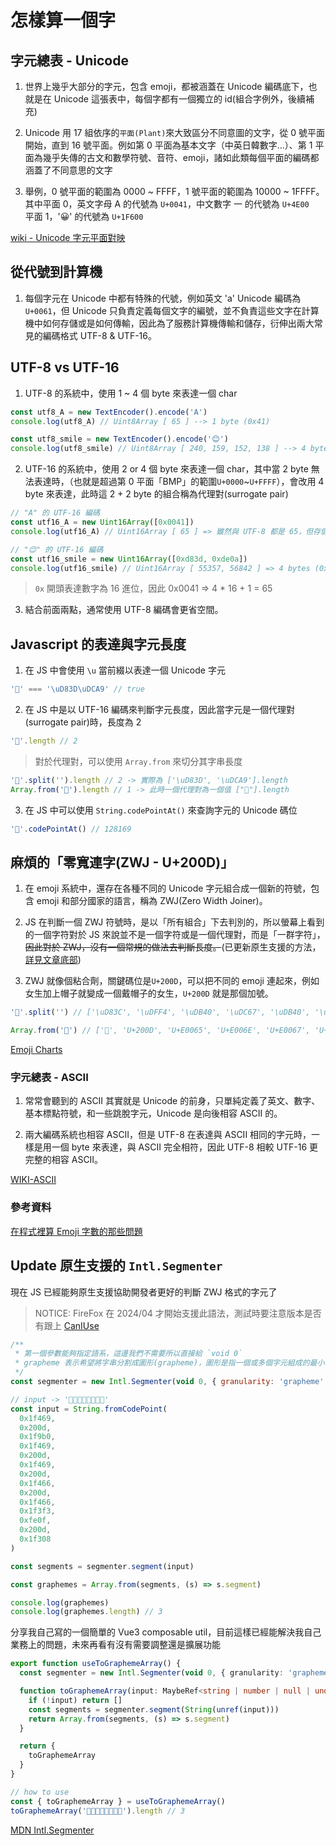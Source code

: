 # 怎樣算一個字

## 字元總表 - Unicode

1. 世界上幾乎大部分的字元，包含 emoji，都被涵蓋在 Unicode 編碼底下，也就是在 Unicode 這張表中，每個字都有一個獨立的 id(組合字例外，後續補充)

2. Unicode 用 17 組依序的`平面(Plant)`來大致區分不同意圖的文字，從 0 號平面開始，直到 16 號平面。例如第 0 平面為基本文字（中英日韓數字...）、第 1 平面為幾乎失傳的古文和數學符號、音符、emoji，諸如此類每個平面的編碼都涵蓋了不同意思的文字

3. 舉例，0 號平面的範圍為 0000 ~ FFFF，1 號平面的範圍為 10000 ~ 1FFFF。  
   其中平面 0，英文字母 A 的代號為 `U+0041`，中文數字 一 的代號為 `U+4E00`  
   平面 1，'😀' 的代號為 `U+1F600`

[wiki - Unicode 字元平面對映](https://zh.wikipedia.org/wiki/Unicode%E5%AD%97%E7%AC%A6%E5%B9%B3%E9%9D%A2%E6%98%A0%E5%B0%84)

## 從代號到計算機

1. 每個字元在 Unicode 中都有特殊的代號，例如英文 'a' Unicode 編碼為 `U+0061`，但 Unicode 只負責定義每個文字的編號，並不負責這些文字在計算機中如何存儲或是如何傳輸，因此為了服務計算機傳輸和儲存，衍伸出兩大常見的編碼格式 UTF-8 & UTF-16。

## UTF-8 vs UTF-16

1. UTF-8 的系統中，使用 1 ~ 4 個 byte 來表達一個 char

```js
const utf8_A = new TextEncoder().encode('A')
console.log(utf8_A) // Uint8Array [ 65 ] --> 1 byte (0x41)

const utf8_smile = new TextEncoder().encode('😊')
console.log(utf8_smile) // Uint8Array [ 240, 159, 152, 138 ] --> 4 bytes (0xF0 0x9F 0x98 0x8A)
```

2. UTF-16 的系統中，使用 2 or 4 個 byte 來表達一個 char，其中當 2 byte 無法表達時，（也就是超過第 0 平面「BMP」的範圍`U+0000`~`U+FFFF`），會改用 4 byte 來表達，此時這 2 + 2 byte 的組合稱為代理對(surrogate pair)

```js
// "A" 的 UTF-16 編碼
const utf16_A = new Uint16Array([0x0041])
console.log(utf16_A) // Uint16Array [ 65 ] => 雖然與 UTF-8 都是 65，但存儲是用 2 bytes (0x0041)

// "😊" 的 UTF-16 編碼
const utf16_smile = new Uint16Array([0xd83d, 0xde0a])
console.log(utf16_smile) // Uint16Array [ 55357, 56842 ] => 4 bytes (0xD83D 0xDE0A)
```

> `0x` 開頭表達數字為 16 進位，因此 0x0041 => 4 \* 16 + 1 = 65

3. 結合前面兩點，通常使用 UTF-8 編碼會更省空間。

## Javascript 的表達與字元長度

1. 在 JS 中會使用 `\u` 當前綴以表達一個 Unicode 字元

```js
'💩' === '\uD83D\uDCA9' // true
```

2. 在 JS 中是以 UTF-16 編碼來判斷字元長度，因此當字元是一個代理對(surrogate pair)時，長度為 2

```js
'💩'.length // 2
```

> 對於代理對，可以使用 `Array.from` 來切分其字串長度

```js
'💩'.split('').length // 2 -> 實際為 ['\uD83D', '\uDCA9'].length
Array.from('💩').length // 1 -> 此時一個代理對為一個值 ["💩"].length
```

3. 在 JS 中可以使用 `String.codePointAt()` 來查詢字元的 Unicode 碼位

```js
'💩'.codePointAt() // 128169
```

## 麻煩的「零寬連字(ZWJ - U+200D)」

1. 在 emoji 系統中，還存在各種不同的 Unicode 字元組合成一個新的符號，包含 emoji 和部分國家的語言，稱為 ZWJ(Zero Width Joiner)。

2. JS 在判斷一個 ZWJ 符號時，是以「所有組合」下去判別的，所以螢幕上看到的一個字符對於 JS 來說並不是一個字符或是一個代理對，而是「一群字符」，~~因此對於 ZWJ，沒有一個常規的做法去判斷長度。~~(已更新原生支援的方法，[詳見文章底部](#update-原生支援的-intl-segmenter))

3. ZWJ 就像個粘合劑，關鍵碼位是`U+200D`，可以把不同的 emoji 連起來，例如女生加上帽子就變成一個戴帽子的女生，`U+200D` 就是那個加號。

```js
'🏴󠁧󠁢󠁥󠁮󠁧󠁿'.split('') // ['\uD83C', '\uDFF4', '\uDB40', '\uDC67', '\uDB40', '\uDC62', '\uDB40', '\uDC65', '\uDB40', '\uDC6E', '\uDB40', '\uDC67', '\uDB40', '\uDC7F']

Array.from('🏴󠁧󠁢󠁥󠁮󠁧󠁿') // ['🏴', '󠁧U+200D', '󠁢U+E0065', '󠁥U+E006E', '󠁮U+E0067', '󠁧U+E007F']
```

[Emoji Charts](https://unicode.org/emoji/charts/emoji-zwj-sequences.html)

### 字元總表 - ASCII

1. 常常會聽到的 ASCII 其實就是 Unicode 的前身，只單純定義了英文、數字、基本標點符號，和一些跳脫字元，Unicode 是向後相容 ASCII 的。

2. 兩大編碼系統也相容 ASCII，但是 UTF-8 在表達與 ASCII 相同的字元時，一樣是用一個 byte 來表達，與 ASCII 完全相符，因此 UTF-8 相較 UTF-16 更完整的相容 ASCII。

[WIKI-ASCII](https://zh.wikipedia.org/zh-tw/ASCII)

### 參考資料

[在程式裡算 Emoji 字數的那些問題](https://medium.com/dcardlab/%E5%9C%A8%E7%A8%8B%E5%BC%8F%E8%A3%A1%E7%AE%97-emoji-%E5%AD%97%E6%95%B8%E7%9A%84%E9%82%A3%E4%BA%9B%E5%95%8F%E9%A1%8C-8e1a1170a499)

## Update 原生支援的 `Intl.Segmenter`

現在 JS 已經能夠原生支援協助開發者更好的判斷 ZWJ 格式的字元了

> NOTICE: FireFox 在 2024/04 才開始支援此語法，測試時要注意版本是否有跟上 [CanIUse](https://caniuse.com/?search=Intl.Segmenter)

```js
/**
 * 第一個參數能夠指定語系，這邊我們不需要所以直接給 `void 0`
 * grapheme 表示希望將字串分割成圖形(grapheme)，圖形是指一個或多個字元組成的最小單位，在這個例子中會將由 ZWJ 多個字元組成的 emoji 當成一個圖形處理。
 */
const segmenter = new Intl.Segmenter(void 0, { granularity: 'grapheme' })

// input -> '👩‍🦰👩‍👩‍👦‍👦🏳️‍🌈'
const input = String.fromCodePoint(
  0x1f469,
  0x200d,
  0x1f9b0,
  0x1f469,
  0x200d,
  0x1f469,
  0x200d,
  0x1f466,
  0x200d,
  0x1f466,
  0x1f3f3,
  0xfe0f,
  0x200d,
  0x1f308
)

const segments = segmenter.segment(input)

const graphemes = Array.from(segments, (s) => s.segment)

console.log(graphemes)
console.log(graphemes.length) // 3
```

分享我自己寫的一個簡單的 Vue3 composable util，目前這樣已經能解決我自己業務上的問題，未來再看有沒有需要調整還是擴展功能

```typescript
export function useToGraphemeArray() {
  const segmenter = new Intl.Segmenter(void 0, { granularity: 'grapheme' })

  function toGraphemeArray(input: MaybeRef<string | number | null | undefined>) {
    if (!input) return []
    const segments = segmenter.segment(String(unref(input)))
    return Array.from(segments, (s) => s.segment)
  }

  return {
    toGraphemeArray
  }
}

// how to use
const { toGraphemeArray } = useToGraphemeArray()
toGraphemeArray('👩‍🦰👩‍👩‍👦‍👦🏳️‍🌈').length // 3
```

[MDN Intl.Segmenter](https://developer.mozilla.org/en-US/docs/Web/JavaScript/Reference/Global_Objects/Intl/Segmenter)
